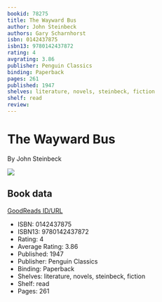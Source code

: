 ```yaml
---
bookid: 78275
title: The Wayward Bus
author: John Steinbeck
authors: Gary Scharnhorst
isbn: 0142437875
isbn13: 9780142437872
rating: 4
avgrating: 3.86
publisher: Penguin Classics
binding: Paperback
pages: 261
published: 1947
shelves: literature, novels, steinbeck, fiction
shelf: read
review: 
---
```


# The Wayward Bus

By John Steinbeck

![](https://i.gr-assets.com/images/S/compressed.photo.goodreads.com/books/1386924179l/78275.jpg)

## Book data

[GoodReads ID/URL](https://www.goodreads.com/book/show/78275)

- ISBN: 0142437875
- ISBN13: 9780142437872
- Rating: 4
- Average Rating: 3.86
- Published: 1947
- Publisher: Penguin Classics
- Binding: Paperback
- Shelves: literature, novels, steinbeck, fiction
- Shelf: read
- Pages: 261

